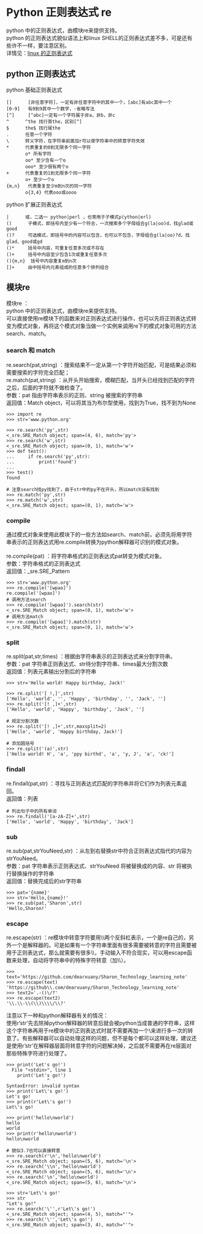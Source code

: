 # Python 正则表达式 re
python 中的正则表达式，由模块re来提供支持。</br>
python 的正则表达式貌似语法上和linux SHELL的正则表达式差不多，可是还有些许不一样，要注意区别。</br>
详情见：[linux 的正则表达式](https://github.com/dearxuany/Sharon_Technology_learning_note/blob/master/linux_note/Linux%20%E6%96%87%E4%BB%B6%E5%90%8D%E5%91%BD%E5%90%8D%E8%A7%84%E5%88%99.MD#%E6%AD%A3%E5%88%99%E8%A1%A8%E8%BE%BE%E5%BC%8F)

## python 正则表达式

python 基础正则表达式
```
[]      [非任意字符]，一定有非任意字符中的其中一个，[abc]有abc其中一个
[0-9]   有0到9其中一个数字，-省略写法
[^]     [^abc]一定有一个字符属于非a，非b，非c 
^      ^the 找行首the，区别[^]
$      the$ 找行尾the
.      任意一个字符
\      转义字符，在字符串前面加r可以使字符串中的转意字符失效
*      代表重复的0到无限多个同一字符
       o* 所有字符
       oo* 至少含有一个o
       ooo* 至少很有两个o
+      代表重复的1到无限多个同一字符
       o+ 至少一个o
{m,n}   代表重复至少m到n次的同一字符
       o{3,4} 代表ooo或oooo
```
python 扩展正则表达式
```
|      或，二选一 python|perl ，也常用于子模式p(ython|erl)
()      子模式，即括号内至少有一个符合，一次搜索多个字母组合g(la|oo)d，找glad或good
()?     可选模式，即括号中的内容可以包含，也可以不包含，字母组合g(la|oo)?d，找glad、good或gd
()*     括号中内容，可重复任意多次或不存在
()+     括号中内容至少包含1次或重复任意多次
(){m,n}  括号中内容重复m到n次
[]+     由中括号内元素组成的任意多个排列组合
```
## 模块re
模块re ：</br>
python 中的正则表达式，由模块re来提供支持。</br>
可以直接使用re模块下的函数来对正则表达式进行操作，也可以先将正则表达式转变为模式对象，再将这个模式对象当做一个实例来调用re下的模式对象可用的方法search、match。

### search 和 match
re.search(pat,string) ：搜索结果不一定从第一个字符开始匹配，可是结果必须和需要搜索的字符完全匹配；</br>
re.match(pat,string) ：从开头开始搜索，模糊匹配，当开头已经找到匹配的字符之后，后面的字符就不做检查了。</br>
参数：pat 指由字符串表示的正则、string 被搜索的字符串</br>
返回值：Match object，可以将其当为布尔型使用，找到为True，找不到为None</br>
```
>>> import re
>>> str='www.python.org'

>>> re.search('py',str)
<_sre.SRE_Match object; span=(4, 6), match='py'>
>>> re.search('w',str)
<_sre.SRE_Match object; span=(0, 1), match='w'>
>>> def test():
...     if re.search('py',str):
...         print('found')
... 
>>> test()
found

# 注意search找py找到了，由于str中的py不在开头，所以match没有找到
>>> re.match('py',str)
>>> re.match('w',str)
<_sre.SRE_Match object; span=(0, 1), match='w'>
```
### compile
通过模式对象来使用此模块下的一些方法如search、match前，必须先将用字符串表示的正则表达式用re.compile转换为python解释器可识别的模式对象。</br>
</br>
re.compile(pat) ：将字符串格式的正则表达式pat转变为模式对象。</br>
参数：字符串格式的正则表达式</br>
返回值：_sre.SRE_Pattern</br>
```
>>> str='www.python.org'
>>> re.compile('[wpao]')
re.compile('[wpao]')
# 调用方法search
>>> re.compile('[wpao]').search(str)
<_sre.SRE_Match object; span=(0, 1), match='w'>
# 调用方法match
>>> re.compile('[wpao]').match(str)
<_sre.SRE_Match object; span=(0, 1), match='w'>
```

### split
re.split(pat,str,times) ：根据由字符串表示的正则表达式来分割字符串。</br>
参数：pat 字符串正则表达式、str待分割字符串、times最大分割次数</br>
返回值：列表元素输出分割后的字符串</br>
```
>>> str='Hello world! Happy birthday, Jack!'

>>> re.split('[ !,]',str)
['Hello', 'world', '', 'Happy', 'birthday', '', 'Jack', '']
>>> re.split('[! ,]+',str)
['Hello', 'world', 'Happy', 'birthday', 'Jack', '']

# 规定分割次数
>>> re.split('[! ,]+',str,maxsplit=2)
['Hello', 'world', 'Happy birthday, Jack!']

# 添加圆括号
>>> re.split('(a)',str)
['Hello world! H', 'a', 'ppy birthd', 'a', 'y, J', 'a', 'ck!']
```

### findall
re.findall(pat,str) ：寻找与正则表达式匹配的字符串并将它们作为列表元素返回。</br>
返回值：列表</br>
```
# 列出句子中的所有单词
>>> re.findall('[a-zA-Z]+',str)
['Hello', 'world', 'Happy', 'birthday', 'Jack']
```
### sub
re.sub(pat,strYouNeed,str) ：从左到右替换str中符合正则表达式指代的内容为strYouNeed。</br>
参数：pat 字符串表示正则表达式、strYouNeed 将被替换成的内容、str 将被执行替换操作的字符串</br>
返回值：替换完成后的str字符串</br>
```
>>> pat='{name}'
>>> str='Hello,{name}!'
>>> re.sub(pat,'Sharon',str)
'Hello,Sharon!'
```
### escape
re.escape(str) ：re模块中转意字符要用\\\\两个反斜杠表示，一个是re自己的，另外一个是解释器的。可是如果有一个字符串里面有很多需要被转意的字符且需要被用于正则表达式，那么就需要有很多\\\\，手动输入不符合现实，可以用escape函数来处理，自动将字符串中的特殊字符转意（加\\\\）。
```
>>> text='https://github.com/dearxuany/Sharon_Technology_learning_note'
>>> re.escape(text)
'https://github\\.com/dearxuany/Sharon_Technology_learning_note'
>>> text2='.-()\/?'
>>> re.escape(text2)
'\\.\\-\\(\\)\\\\/\\?'
```
注意以下一种和python解释器有关的情况：</br>
使用r’str’先去除掉python解释器的转意后就会被python当成普通的字符串，这样这个字符串再用于re模块中的正则表达式时就不需要再加一个\来进行多一次的转意了。有些解释器可以自动处理这样的问题，但不是每个都可以这样处理，建议还是使用r’str’在解释器层面将转意字符的问题解决掉，之后就不需要再在re层面对那些特殊字符进行处理了。
```
>>> print('Let's go!')
  File "<stdin>", line 1
    print('Let's go!')
               ^
SyntaxError: invalid syntax
>>> print('Let\'s go!')
Let's go!
>>> print(r'Let\'s go!')
Let\'s go!

>>> print('hello\nworld')
hello
world
>>> print(r'hello\nworld')
hello\nworld

# 貌似3.7也可以直接转意
>>> re.search(r'\n','hello\nworld')
<_sre.SRE_Match object; span=(5, 6), match='\n'>
>>> re.search('\\n','hello\nworld')
<_sre.SRE_Match object; span=(5, 6), match='\n'>
>>> re.search('\n','hello\nworld')
<_sre.SRE_Match object; span=(5, 6), match='\n'>

>>> str='Let\'s go!'
>>> str
"Let's go!"
>>> re.search('\'',r'Let\'s go!')
<_sre.SRE_Match object; span=(4, 5), match="'">
>>> re.search('\'','Let\'s go!')
<_sre.SRE_Match object; span=(3, 4), match="'">
```
